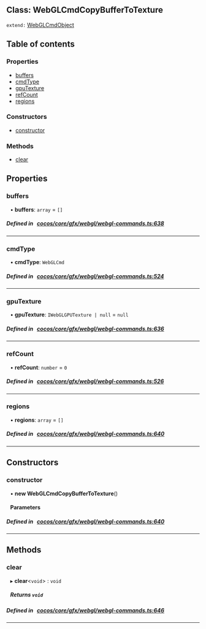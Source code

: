 
## Class: WebGLCmdCopyBufferToTexture


`extend:`
[WebGLCmdObject](docs/en/cocos-core-gfx-webgl/Class/WebGLCmdObject.md)










<div class="table-of-content">
<h2>Table of contents</h2>


### Properties

- [ buffers](#buffers)
- [ cmdType](#cmdType)
- [ gpuTexture](#gpuTexture)
- [ refCount](#refCount)
- [ regions](#regions)

### Constructors

- [ constructor](#constructor)

### Methods

- [ clear](#clear)
</div>

## Properties


### buffers
<div style="margin-left: 10px;">




•  **buffers**:
`array`  = `[]`
</div>

##### Defined in &nbsp;   [cocos/core/gfx/webgl/webgl-commands.ts:638](https://github.com/cocos-creator/engine/blob/c7bf6b8a9/cocos/core/gfx/webgl/webgl-commands.ts#L638)&nbsp;


___


### cmdType
<div style="margin-left: 10px;">




•  **cmdType**:
`WebGLCmd` 
</div>

##### Defined in &nbsp;   [cocos/core/gfx/webgl/webgl-commands.ts:524](https://github.com/cocos-creator/engine/blob/c7bf6b8a9/cocos/core/gfx/webgl/webgl-commands.ts#L524)&nbsp;


___


### gpuTexture
<div style="margin-left: 10px;">




•  **gpuTexture**:
`IWebGLGPUTexture | null`  = `null`
</div>

##### Defined in &nbsp;   [cocos/core/gfx/webgl/webgl-commands.ts:636](https://github.com/cocos-creator/engine/blob/c7bf6b8a9/cocos/core/gfx/webgl/webgl-commands.ts#L636)&nbsp;


___


### refCount
<div style="margin-left: 10px;">




•  **refCount**:
`number`  = `0`
</div>

##### Defined in &nbsp;   [cocos/core/gfx/webgl/webgl-commands.ts:526](https://github.com/cocos-creator/engine/blob/c7bf6b8a9/cocos/core/gfx/webgl/webgl-commands.ts#L526)&nbsp;


___


### regions
<div style="margin-left: 10px;">




•  **regions**:
`array`  = `[]`
</div>

##### Defined in &nbsp;   [cocos/core/gfx/webgl/webgl-commands.ts:640](https://github.com/cocos-creator/engine/blob/c7bf6b8a9/cocos/core/gfx/webgl/webgl-commands.ts#L640)&nbsp;


___

<!---->
## Constructors


### constructor
<div style="margin-left: 10px;">

• **new WebGLCmdCopyBufferToTexture**()

#### Parameters
</div>

##### Defined in &nbsp;   [cocos/core/gfx/webgl/webgl-commands.ts:640](https://github.com/cocos-creator/engine/blob/c7bf6b8a9/cocos/core/gfx/webgl/webgl-commands.ts#L640)&nbsp;


---

<!---->
## Methods

### clear
<div style="margin-left: 10px;">

▸   **clear**<`void`\> : `void`




<!---->
<!--    #### Returns `void` -->
<!---->


##### Returns `void`




</div>

##### Defined in &nbsp;   [cocos/core/gfx/webgl/webgl-commands.ts:646](https://github.com/cocos-creator/engine/blob/c7bf6b8a9/cocos/core/gfx/webgl/webgl-commands.ts#L646)&nbsp;
___
<!---->



